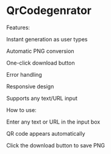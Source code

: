 # QrCodegenrator

Features:

Instant generation as user types

Automatic PNG conversion

One-click download button

Error handling

Responsive design

Supports any text/URL input

How to use:

Enter any text or URL in the input box

QR code appears automatically

Click the download button to save PNG
